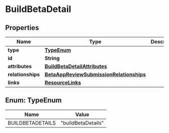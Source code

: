 

# BuildBetaDetail


## Properties

| Name | Type | Description | Notes |
|------------ | ------------- | ------------- | -------------|
|**type** | [**TypeEnum**](#TypeEnum) |  |  |
|**id** | **String** |  |  |
|**attributes** | [**BuildBetaDetailAttributes**](BuildBetaDetailAttributes.md) |  |  [optional] |
|**relationships** | [**BetaAppReviewSubmissionRelationships**](BetaAppReviewSubmissionRelationships.md) |  |  [optional] |
|**links** | [**ResourceLinks**](ResourceLinks.md) |  |  [optional] |



## Enum: TypeEnum

| Name | Value |
|---- | -----|
| BUILDBETADETAILS | &quot;buildBetaDetails&quot; |



